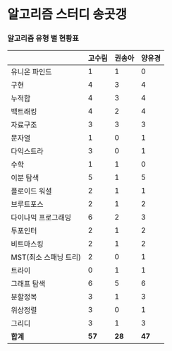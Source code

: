 # 알고리즘 스터디 송곳갱 

### 알고리즘 유형 별 현황표 

|                | 고수림    | 권송아    | 양유경    |
|:---------------|:-------|:-------|:-------|
| 유니온 파인드        | 1      | 1      | 0      |
| 구현             | 4      | 3      | 4      |
| 누적합            | 4      | 3      | 4      |
| 백트래킹           | 4      | 2      | 4      |
| 자료구조           | 3      | 3      | 3      |
| 문자열            | 1      | 0      | 1      |
| 다익스트라          | 3      | 0      | 1      |
| 수학             | 1      | 1      | 0      |
| 이분 탐색          | 5      | 1      | 5      |
| 플로이드 워셜        | 2      | 1      | 1      |
| 브루트포스          | 2      | 1      | 2      |
| 다이나믹 프로그래밍     | 6      | 2      | 3      |
| 투포인터           | 2      | 1      | 2      |
| 비트마스킹          | 2      | 1      | 2      |
| MST(최소 스패닝 트리) | 2      | 0      | 1      |
| 트라이            | 0      | 1      | 1      |
| 그래프 탐색         | 6      | 5      | 6      |
| 분할정복           | 3      | 1      | 3      |
| 위상정렬           | 3      | 0      | 1      |
| 그리디            | 3      | 1      | 3      |
| **합계**         | **57** | **28** | **47** |